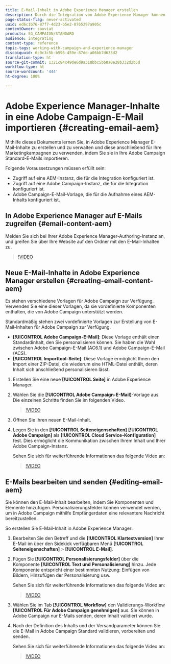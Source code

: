 ```yaml
---
title: E-Mail-Inhalt in Adobe Experience Manager erstellen
description: Durch die Integration von Adobe Experience Manager können Sie Inhalte direkt in AEM erstellen und später in Adobe Campaign verwenden.
page-status-flag: never-activated
uuid: ed6c1b76-87f7-4d23-b5e2-0765297a905c
contentOwner: sauviat
products: SG_CAMPAIGN/STANDARD
audience: integrating
content-type: reference
topic-tags: working-with-campaign-and-experience-manager
discoiquuid: 6c0c3c5b-b596-459e-87dd-a06bb7d633d2
translation-type: ht
source-git-commit: 1321c84c49de6d9a318bbc5bb8a0e28b332d2b5d
workflow-type: ht
source-wordcount: '444'
ht-degree: 100%

---
```



# Adobe Experience Manager-Inhalte in eine Adobe Campaign-E-Mail importieren {#creating-email-aem}

Mithilfe dieses Dokuments lernen Sie, in Adobe Experience Manager E-Mail-Inhalte zu erstellen und zu verwalten und diese anschließend für Ihre Marketingkampagnen zu verwenden, indem Sie sie in Ihre Adobe Campaign Standard-E-Mails importieren.

Folgende Voraussetzungen müssen erfüllt sein:

* Zugriff auf eine AEM-Instanz, die für die Integration konfiguriert ist.
* Zugriff auf eine Adobe Campaign-Instanz, die für die Integration konfiguriert ist.
* Adobe Campaign-E-Mail-Vorlage, die für die Aufnahme eines AEM-Inhalts konfiguriert ist.

## In Adobe Experience Manager auf E-Mails zugreifen {#email-content-aem}

Melden Sie sich bei Ihrer Adobe Experience Manager-Authoring-Instanz an, und greifen Sie über Ihre Website auf den Ordner mit den E-Mail-Inhalten zu.

>[!VIDEO](https://video.tv.adobe.com/v/29996?captions=ger)

## Neue E-Mail-Inhalte in Adobe Experience Manager erstellen {#creating-email-content-aem}

Es stehen verschiedene Vorlagen für Adobe Campaign zur Verfügung. Verwenden Sie eine dieser Vorlagen, da sie vordefinierte Komponenten enthalten, die von Adobe Campaign unterstützt werden.

Standardmäßig stehen zwei vordefinierte Vorlagen zur Erstellung von E-Mail-Inhalten für Adobe Campaign zur Verfügung.

* **[!UICONTROL Adobe Campaign-E-Mail]**: Diese Vorlage enthält einen Standardinhalt, den Sie personalisieren können. Sie haben die Wahl zwischen Adobe Campaign-E-Mail (AC6.1) und Adobe Campaign-E-Mail (ACS).
* **[!UICONTROL Importtool-Seite]**: Diese Vorlage ermöglicht Ihnen den Import einer ZIP-Datei, die wiederum eine HTML-Datei enthält, deren Inhalt sich anschließend personalisieren lässt.

1. Erstellen Sie eine neue **[!UICONTROL Seite]** in Adobe Experience Manager.

1. Wählen Sie die **[!UICONTROL Adobe Campaign-E-Mail]**-Vorlage aus. Die einzelnen Schritte finden Sie im folgenden Video.
   >[!VIDEO](https://video.tv.adobe.com/v/29997?captions=ger)

1. Öffnen Sie Ihren neuen E-Mail-Inhalt.

1. Legen Sie in den **[!UICONTROL Seiteneigenschaften]** **[!UICONTROL Adobe Campaign]** als **[!UICONTROL Cloud Service-Konfiguration]** fest. Dies ermöglicht die Kommunikation zwischen Ihrem Inhalt und Ihrer Adobe Campaign-Instanz.

   Sehen Sie sich für weiterführende Informationen das folgende Video an:

   >[!VIDEO](https://video.tv.adobe.com/v/29999?captions=ger)

## E-Mails bearbeiten und senden {#editing-email-aem}

Sie können den E-Mail-Inhalt bearbeiten, indem Sie Komponenten und Elemente hinzufügen. Personalisierungsfelder können verwendet werden, um in Adobe Campaign mithilfe Empfängerdaten eine relevantere Nachricht bereitzustellen.

So erstellen Sie E-Mail-Inhalt in Adobe Experience Manager:

1. Bearbeiten Sie den Betreff und die **[!UICONTROL Klartextversion]** Ihrer E-Mail im über den Sidekick verfügbaren Menü **[!UICONTROL Seiteneigenschaften]** > **[!UICONTROL E-Mail]**.

1. Fügen Sie **[!UICONTROL Personalisierungsfelder]** über die Komponente **[!UICONTROL Text und Personalisierung]** hinzu. Jede Komponente entspricht einer bestimmten Nutzung: Einfügen von Bildern, Hinzufügen der Personalisierung usw.

   Sehen Sie sich für weiterführende Informationen das folgende Video an:
   >[!VIDEO](https://video.tv.adobe.com/v/29998?captions=ger)

1. Wählen Sie im Tab **[!UICONTROL Workflow]** den Validierungs-Workflow **[!UICONTROL Für Adobe Campaign genehmigen]** aus. Sie können in Adobe Campaign nur E-Mails senden, deren Inhalt validiert wurde.

1. Nach der Definition des Inhalts und der Versandparameter können Sie die E-Mail in Adobe Campaign Standard validieren, vorbereiten und senden.

   Sehen Sie sich für weiterführende Informationen das folgende Video an:

   >[!VIDEO](https://video.tv.adobe.com/v/23721?captions=ger)
